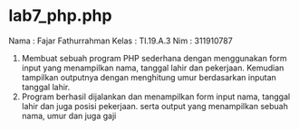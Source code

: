 # lab7_php.php
Nama  : Fajar Fathurrahman
Kelas : TI.19.A.3
Nim   : 311910787
1. Membuat sebuah program PHP sederhana dengan menggunakan form input yang menampilkan nama, tanggal lahir dan pekerjaan. Kemudian tampilkan outputnya dengan menghitung umur berdasarkan inputan tanggal lahir.
2. Program berhasil dijalankan dan menampilkan form input nama, tanggal lahir dan juga posisi pekerjaan. serta output yang menampilkan sebuah nama, umur dan juga gaji
